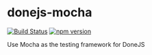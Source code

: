 # donejs-mocha

[![Build Status](https://travis-ci.org/donejs/donejs-mocha.svg?branch=master)](https://travis-ci.org/donejs/donejs-mocha)
[![npm version](https://badge.fury.io/js/donejs-mocha.svg)](http://badge.fury.io/js/donejs-mocha)

Use Mocha as the testing framework for DoneJS
